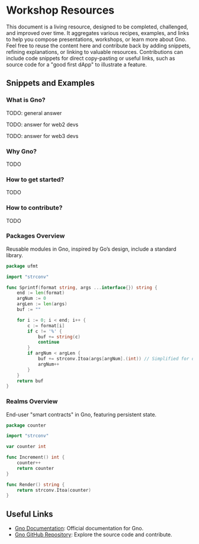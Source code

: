 # Workshop Resources

This document is a living resource, designed to be completed, challenged, and improved over time.
It aggregates various recipes, examples, and links to help you compose presentations, workshops, or learn more about Gno.
Feel free to reuse the content here and contribute back by adding snippets, refining explanations, or linking to valuable resources.
Contributions can include code snippets for direct copy-pasting or useful links, such as source code for a "good first dApp" to illustrate a feature.

## Snippets and Examples

### What is Gno?

TODO: general answer

TODO: answer for web2 devs

TODO: answer for web3 devs

### Why Gno?

TODO

### How to get started?

TODO

### How to contribute?

TODO

### Packages Overview
Reusable modules in Gno, inspired by Go’s design, include a standard library. 

```go
package ufmt

import "strconv"

func Sprintf(format string, args ...interface{}) string {
    end := len(format)
    argNum := 0
    argLen := len(args)
    buf := ""

    for i := 0; i < end; i++ {
        c := format[i]
        if c != '%' {
            buf += string(c)
            continue
        }
        if argNum < argLen {
            buf += strconv.Itoa(args[argNum].(int)) // Simplified for demonstration
            argNum++
        }
    }
    return buf
}
```

### Realms Overview
End-user "smart contracts" in Gno, featuring persistent state.

```go
package counter

import "strconv"

var counter int

func Increment() int {
    counter++
    return counter
}

func Render() string {
    return strconv.Itoa(counter)
}
```

## Useful Links

- [Gno Documentation](https://docs.gno.land): Official documentation for Gno.
- [Gno GitHub Repository](https://github.com/gnolang): Explore the source code and contribute.
<!--- [Example dApps](https://github.com/gnolang/examples): A collection of dApps showcasing various features.-->

